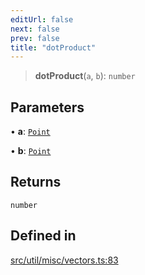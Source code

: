 ```yaml
---
editUrl: false
next: false
prev: false
title: "dotProduct"
---
```


> **dotProduct**(`a`, `b`): `number`

## Parameters

• **a**: [`Point`](/api/classes/point/)

• **b**: [`Point`](/api/classes/point/)

## Returns

`number`

## Defined in

[src/util/misc/vectors.ts:83](https://github.com/fabricjs/fabric.js/blob/5c1240d8b4662e45868dd33f385f941de21c8e9c/src/util/misc/vectors.ts#L83)
